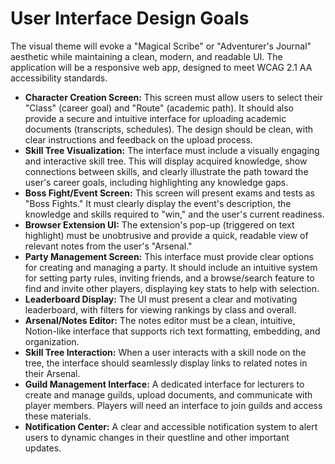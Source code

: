 # **User Interface Design Goals**

The visual theme will evoke a "Magical Scribe" or "Adventurer's Journal" aesthetic while maintaining a clean, modern, and readable UI. The application will be a responsive web app, designed to meet WCAG 2.1 AA accessibility standards.

- **Character Creation Screen:** This screen must allow users to select their "Class" (career goal) and "Route" (academic path). It should also provide a secure and intuitive interface for uploading academic documents (transcripts, schedules). The design should be clean, with clear instructions and feedback on the upload process.
- **Skill Tree Visualization:** The interface must include a visually engaging and interactive skill tree. This will display acquired knowledge, show connections between skills, and clearly illustrate the path toward the user's career goals, including highlighting any knowledge gaps.
- **Boss Fight/Event Screen:** This screen will present exams and tests as "Boss Fights." It must clearly display the event's description, the knowledge and skills required to "win," and the user's current readiness.
- **Browser Extension UI:** The extension's pop-up (triggered on text highlight) must be unobtrusive and provide a quick, readable view of relevant notes from the user's "Arsenal."
- **Party Management Screen:** This interface must provide clear options for creating and managing a party. It should include an intuitive system for setting party rules, inviting friends, and a browse/search feature to find and invite other players, displaying key stats to help with selection.
- **Leaderboard Display:** The UI must present a clear and motivating leaderboard, with filters for viewing rankings by class and overall.
- **Arsenal/Notes Editor:** The notes editor must be a clean, intuitive, Notion-like interface that supports rich text formatting, embedding, and organization.
- **Skill Tree Interaction:** When a user interacts with a skill node on the tree, the interface should seamlessly display links to related notes in their Arsenal.
- **Guild Management Interface:** A dedicated interface for lecturers to create and manage guilds, upload documents, and communicate with player members. Players will need an interface to join guilds and access these materials.
- **Notification Center:** A clear and accessible notification system to alert users to dynamic changes in their questline and other important updates.